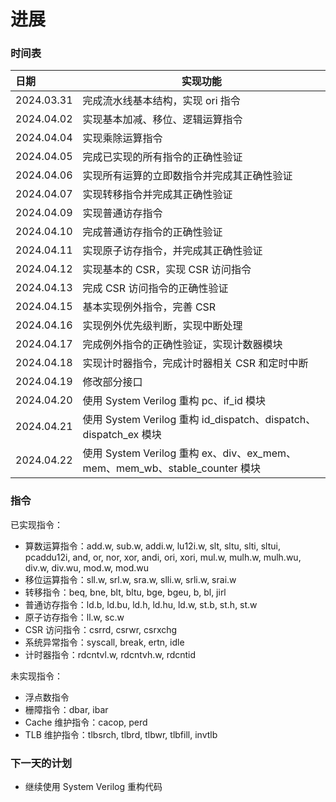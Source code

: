# 进展

### 时间表

| 日期         | 实现功能                  |
|:---------- | --------------------- |
| 2024.03.31 | 完成流水线基本结构，实现 ori 指令   |
| 2024.04.02 | 实现基本加减、移位、逻辑运算指令      |
| 2024.04.04 | 实现乘除运算指令              |
| 2024.04.05 | 完成已实现的所有指令的正确性验证      |
| 2024.04.06 | 实现所有运算的立即数指令并完成其正确性验证 |
| 2024.04.07 | 实现转移指令并完成其正确性验证       |
| 2024.04.09 | 实现普通访存指令              |
| 2024.04.10 | 完成普通访存指令的正确性验证        |
| 2024.04.11 | 实现原子访存指令，并完成其正确性验证    |
| 2024.04.12 | 实现基本的 CSR，实现 CSR 访问指令 |
| 2024.04.13 | 完成 CSR 访问指令的正确性验证 |
| 2024.04.15 | 基本实现例外指令，完善 CSR |
| 2024.04.16 | 实现例外优先级判断，实现中断处理 |
| 2024.04.17 | 完成例外指令的正确性验证，实现计数器模块 |
| 2024.04.18 | 实现计时器指令，完成计时器相关 CSR 和定时中断 |
| 2024.04.19 | 修改部分接口 |
| 2024.04.20 | 使用 System Verilog 重构 pc、if_id 模块 |
| 2024.04.21 | 使用 System Verilog 重构 id_dispatch、dispatch、dispatch_ex 模块 |
| 2024.04.22 | 使用 System Verilog 重构 ex、div、ex_mem、mem、mem_wb、stable_counter 模块 |

### 指令

已实现指令：

- 算数运算指令：add.w, sub.w, addi.w, lu12i.w, slt, sltu, slti, sltui, pcaddu12i, and, or, nor, xor, andi, ori, xori, mul.w, mulh.w, mulh.wu, div.w, div.wu, mod.w, mod.wu
- 移位运算指令：sll.w, srl.w, sra.w, slli.w, srli.w, srai.w
- 转移指令：beq, bne, blt, bltu, bge, bgeu, b, bl, jirl
- 普通访存指令：ld.b, ld.bu, ld.h, ld\.hu, ld.w, st.b, st.h, st.w
- 原子访存指令：ll.w, sc.w
- CSR 访问指令：csrrd, csrwr, csrxchg
- 系统异常指令：syscall, break, ertn, idle
- 计时器指令：rdcntvl.w, rdcntvh.w, rdcntid

未实现指令：

- 浮点数指令
- 栅障指令：dbar, ibar
- Cache 维护指令：cacop, perd
- TLB 维护指令：tlbsrch, tlbrd, tlbwr, tlbfill, invtlb

### 下一天的计划

- 继续使用 System Verilog 重构代码
